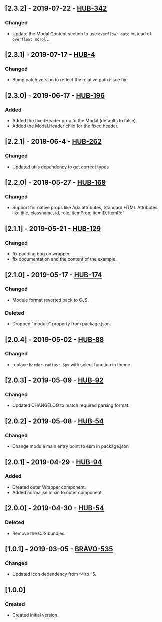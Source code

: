 ## [2.3.2] - 2019-07-22 - [HUB-342](https://creditandfinance.atlassian.net/browse/HUB-342)
### Changed
- Update the Modal.Content section to use `overflow: auto` instead of `overflow: scroll`.

## [2.3.1] - 2019-07-17 - [HUB-4](https://creditandfinance.atlassian.net/browse/HUB-4)
### Changed
- Bump patch version to reflect the relative path issue fix

## [2.3.0] - 2019-06-17 - [HUB-196](https://creditandfinance.atlassian.net/browse/HUB-196)
### Added
- Added the fixedHeader prop to the Modal (defaults to false).
- Added the Modal.Header child for the fixed header.

## [2.2.1] - 2019-06-4 - [HUB-262](https://creditandfinance.atlassian.net/browse/HUB-262)
### Changed
- Updated utils dependency to get correct types

## [2.2.0] - 2019-05-27 - [HUB-169](https://creditandfinance.atlassian.net/browse/HUB-169)
### Changed
- Support for native props like Aria attributes, Standard HTML Attributes like title, classname, id, role, itemProp, itemID, itemRef

## [2.1.1] - 2019-05-21 - [HUB-129](https://creditandfinance.atlassian.net/browse/HUB-129)
### Changed
- fix padding bug on wrapper.
- fix documentation and the content of the example.

## [2.1.0] - 2019-05-17 - [HUB-174](https://creditandfinance.atlassian.net/browse/HUB-174)
### Changed
- Module format reverted back to CJS.
### Deleted
- Dropped "module" property from package.json.

## [2.0.4] - 2019-05-02 - [HUB-88](https://creditandfinance.atlassian.net/browse/HUB-88)
### Changed
- replace `border-radius: 6px` with select function in theme

## [2.0.3] - 2019-05-09 - [HUB-92](https://creditandfinance.atlassian.net/browse/HUB-92)
### Changed
- Updated CHANGELOG to match required parsing format.

## [2.0.2] - 2019-05-08 - [HUB-54](https://creditandfinance.atlassian.net/browse/HUB-54) 
### Changed
- Change module main entry point to esm in package.json

## [2.0.1] - 2019-04-29 - [HUB-94](https://creditandfinance.atlassian.net/browse.HUB-94)
### Added
- Created outer Wrapper component.
- Added normalise mixin to outer component.

## [2.0.0] - 2019-04-30 - [HUB-54](https://creditandfinance.atlassian.net/browse/HUB-54)
### Deleted
- Remove the CJS bundles.

## [1.0.1] - 2019-03-05 - [BRAVO-535](https://creditandfinance.atlassian.net/browse/BRAVO-535)
### Changed
- Updated icon dependency from ^4 to ^5.

## [1.0.0]
### Created
- Created initial version.